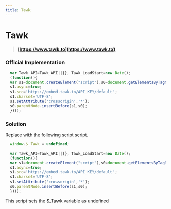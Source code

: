 ```yaml
---
title: Tawk
---
```


# Tawk

> **[https://www.tawk.to](https://www.tawk.to)**

### Official Implementation

```javascript
  var Tawk_API=Tawk_API||{}, Tawk_LoadStart=new Date();
  (function(){
  var s1=document.createElement("script"),s0=document.getElementsByTagName("script")[0];
  s1.async=true;
  s1.src='https://embed.tawk.to/API_KEY/default';
  s1.charset='UTF-8';
  s1.setAttribute('crossorigin','*');
  s0.parentNode.insertBefore(s1,s0);
  })();
```

### Solution
  Replace with the following script script.

```javascript
  window.$_Tawk = undefined;

  var Tawk_API=Tawk_API||{}, Tawk_LoadStart=new Date();
  (function(){
  var s1=document.createElement("script"),s0=document.getElementsByTagName("script")[0];
  s1.async=true;
  s1.src='https://embed.tawk.to/API_KEY/default';
  s1.charset='UTF-8';
  s1.setAttribute('crossorigin','*');
  s0.parentNode.insertBefore(s1,s0);
  })();
```

 This script sets the $_Tawk variable as undefined
